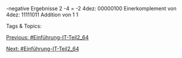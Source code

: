-negative Ergebnisse
2 -4 = -2
4dez:  00000100
Einerkomplement von 4dez: 11111011
Addition von 1 1

   Tags & Topics:
   

[Previous: #Einführung-IT-Teil2_64](Einführung-IT-Teil2_64.md)

[Next: #Einführung-IT-Teil2_64](Einführung-IT-Teil2_64.md)